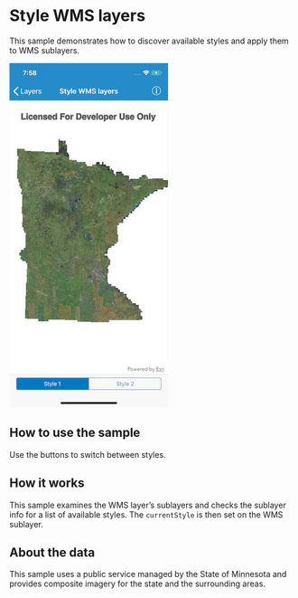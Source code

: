 # Style WMS layers

This sample demonstrates how to discover available styles and apply them
to WMS sublayers.

![image](image1.png)

## How to use the sample

Use the buttons to switch between styles.

## How it works

This sample examines the WMS layer’s sublayers and checks the sublayer
info for a list of available styles. The `currentStyle` is then set on
the WMS sublayer.

## About the data

This sample uses a public service managed by the State of Minnesota and
provides composite imagery for the state and the surrounding areas.

